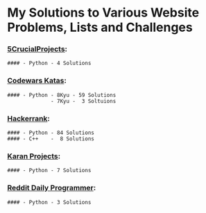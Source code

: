 # My Solutions to Various Website Problems, Lists and Challenges

### [5CrucialProjects]( https://www.daniweb.com/programming/software-development/threads/131973/5-crucial-projects-for-beginners):
    #### - Python - 4 Solutions

### [Codewars Katas](https://www.codewars.com/):
    #### - Python - 8Kyu - 59 Solutions
                  - 7Kyu -  3 Soltuions

### [Hackerrank](https://www.hackerrank.com):
    #### - Python - 84 Solutions
    #### - C++    -  8 Solutions

### [Karan Projects](https://github.com/karan/Projects):
    #### - Python - 7 Solutions

### [Reddit Daily Programmer](https://www.reddit.com/r/dailyprogrammer/):
    #### - Python - 3 Solutions
